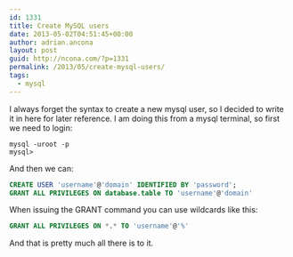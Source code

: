 ```yaml
---
id: 1331
title: Create MySQL users
date: 2013-05-02T04:51:45+00:00
author: adrian.ancona
layout: post
guid: http://ncona.com/?p=1331
permalink: /2013/05/create-mysql-users/
tags:
  - mysql
---
```

I always forget the syntax to create a new mysql user, so I decided to write it in here for later reference. I am doing this from a mysql terminal, so first we need to login:

```
mysql -uroot -p
mysql>
```

And then we can:

```sql
CREATE USER 'username'@'domain' IDENTIFIED BY 'password';
GRANT ALL PRIVILEGES ON database.table TO 'username'@'domain'
```

When issuing the GRANT command you can use wildcards like this:

```sql
GRANT ALL PRIVILEGES ON *.* TO 'username'@'%'
```

And that is pretty much all there is to it.

<!--more-->
